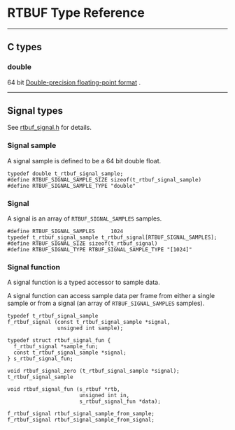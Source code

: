 # RTBUF Type Reference

-----

## C types

### double
64 bit
[Double-precision floating-point format](https://en.wikipedia.org/wiki/Double-precision_floating-point_format)
.

-----

## Signal types
See
[rtbuf_signal.h](https://github.com/rtbuf/rtbuf/blob/master/rtbuf_signal.h)
for details.

### Signal sample
A signal sample is defined to be a 64 bit double float.
```
typedef double t_rtbuf_signal_sample;
#define RTBUF_SIGNAL_SAMPLE_SIZE sizeof(t_rtbuf_signal_sample)
#define RTBUF_SIGNAL_SAMPLE_TYPE "double"
```

### Signal
A signal is an array of `RTBUF_SIGNAL_SAMPLES` samples.
```
#define RTBUF_SIGNAL_SAMPLES     1024
typedef t_rtbuf_signal_sample t_rtbuf_signal[RTBUF_SIGNAL_SAMPLES];
#define RTBUF_SIGNAL_SIZE sizeof(t_rtbuf_signal)
#define RTBUF_SIGNAL_TYPE RTBUF_SIGNAL_SAMPLE_TYPE "[1024]"
```

### Signal function
A signal function is a typed accessor to sample data.

A signal function can access sample data per frame from either
a single sample or from a signal
(an array of `RTBUF_SIGNAL_SAMPLES` samples).

```
typedef t_rtbuf_signal_sample
f_rtbuf_signal (const t_rtbuf_signal_sample *signal,
                unsigned int sample);

typedef struct rtbuf_signal_fun {
  f_rtbuf_signal *sample_fun;
  const t_rtbuf_signal_sample *signal;
} s_rtbuf_signal_fun;

void rtbuf_signal_zero (t_rtbuf_signal_sample *signal);
t_rtbuf_signal_sample

void rtbuf_signal_fun (s_rtbuf *rtb,
                       unsigned int in,
                       s_rtbuf_signal_fun *data);

f_rtbuf_signal rtbuf_signal_sample_from_sample;
f_rtbuf_signal rtbuf_signal_sample_from_signal;
```
